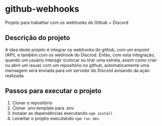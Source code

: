 # github-webhooks
Projeto para trabalhar com os webhooks de Github + Discord

## Descrição do projeto

A idea deste projeto é integrar os webhooks do github, com um enpoint (API), e também com os webhook do Discrod. Então, com esta integração, quando um usuário interagir (colocar ou tirar uma estrela, assim como criar ou abrir um issue) com um repositório no github, automaticamente uma mensagem será enviada para um servidor do Discord avisando da ação realizada.

## Passos para executar o projeto

1. Clonar o repositório
2. Clonar .env.template para .env
3. Instalar as dependências executando ```npm install``` 
4. Levantar o projeto executando ```npm run dev```


